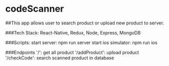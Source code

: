 # codeScanner

##This app allows user to search product or upload new product to server.

###Tech Stack: 
React-Native, Redux, Node, Express, MongoDB

###Scripts:
start server: npm run server
start ios simulator: npm run ios

###Endpoints
'/': get all product
'/addProduct': upload product
'/checkCode': search scanned product in database
